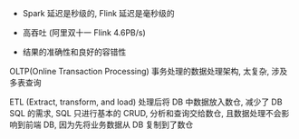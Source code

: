 -   Spark 延迟是秒级的, Flink 延迟是毫秒级的

-   高吞吐 (阿里双十一 Flink 4.6PB/s)

-   结果的准确性和良好的容错性

OLTP(Online Transaction Processing) 事务处理的数据处理架构, 太复杂, 涉及多表查询

ETL (Extract, transform, and load) 处理后将 DB 中数据放入数仓, 减少了 DB SQL 的需求, SQL 只进行基本的 CRUD, 分析和查询交给数仓, 且数据处理不会影响到前端 DB, 因为先将业务数据从 DB 复制到了数仓
